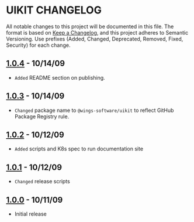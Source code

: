 # UIKIT CHANGELOG

All notable changes to this project will be documented in this file. The format is based on [Keep a Changelog](https://keepachangelog.com/en/1.0.0/), and this project adheres to Semantic Versioning. Use prefixes (Added, Changed, Deprecated, Removed, Fixed, Security) for each change.

## [1.0.4](https://github.com/wings-software/uikit/compare/v1.0.2...v1.0.3) - 10/14/09

- `Added` README section on publishing.

## [1.0.3](https://github.com/wings-software/uikit/compare/v1.0.2...v1.0.3) - 10/14/09

- `Changed` package name to `@wings-software/uikit` to reflect GitHub Package Registry rule.

## [1.0.2](https://github.com/wings-software/uikit/compare/v1.0.1...v1.0.2) - 10/12/09

- `Added` scripts and K8s spec to run documentation site

## [1.0.1](https://github.com/wings-software/uikit/compare/v1.0.0...v1.0.1) - 10/12/09

- `Changed` release scripts

## [1.0.0](https://github.com/wings-software/uikit/tree/v1.0.0) - 10/11/09

- Initial release
